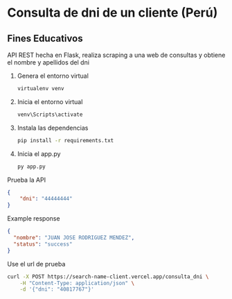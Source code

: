 # Consulta de dni de un cliente (Perú)
## Fines Educativos
API REST hecha en Flask, realiza scraping a una web de consultas y obtiene el nombre y apellidos del dni

1. Genera el entorno virtual
    ```bash
    virtualenv venv

2. Inicia el entorno virtual
    ```bash
    venv\Scripts\activate

3. Instala las dependencias
    ```bash
    pip install -r requirements.txt

4. Inicia el app.py
    ```bash
    py app.py

Prueba la API
```json
{
    "dni": "44444444"
}
```

Example response
```json
{
  "nombre": "JUAN JOSE RODRIGUEZ MENDEZ",
  "status": "success"
}
```

Use el url de prueba
```bash
curl -X POST https://search-name-client.vercel.app/consulta_dni \
    -H "Content-Type: application/json" \
    -d '{"dni": "40817767"}'
